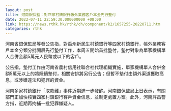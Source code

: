 ```yaml
---
layout: post
title: 河南銀保監：對四家村鎮銀行帳外業務客戶本金先行墊付
date: 2022-07-11 22:59:30.000000000 +08:00
link: https://news.rthk.hk/rthk/ch/component/k2/1657255-20220711.htm
categories: rthk
---
```


河南省銀保監局等發公告指，對禹州新民生村鎮銀行等四家村鎮銀行，帳外業務客戶本金分類分批開展先行墊付工作，本周五開始首批墊付，墊付對象為單家機構單人合併金額5萬元人民幣或以下的客戶。

公告指，墊付工作由河南省農村信用社聯合社代理組織實施，單家機構單人合併金額5萬元以上的將陸續墊付，相關安排將另行公告；但暫不墊付由額外渠道獲取高息，或涉嫌違法和犯罪的資金。

河南多家村鎮銀行「取款難」事件近期進一步發酵。河南銀保監局上日表示，有關部門正加快核實四家村鎮銀行客戶資金信息，並制定處置方案。此外，河南許昌警方指，近期再拘捕一批犯罪嫌疑人。
